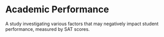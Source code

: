 # Academic Performance
A study investigating various factors that may negatively impact student performance, measured by SAT scores. 

